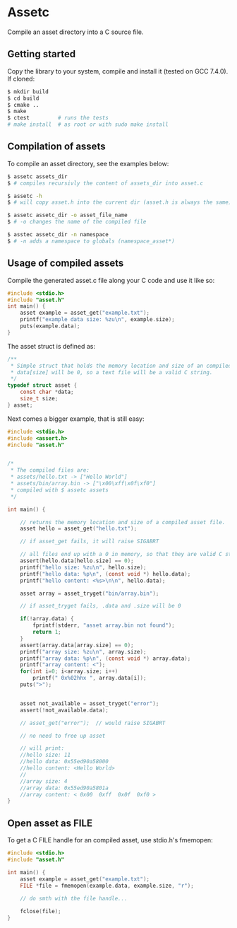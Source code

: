 # Assetc
Compile an asset directory into a C source file.

## Getting started
Copy the library to your system, compile and install it (tested on GCC 7.4.0).
If cloned:
```bash
$ mkdir build
$ cd build
$ cmake ..
$ make
$ ctest         # runs the tests
# make install  # as root or with sudo make install
```


## Compilation of assets
To compile an asset directory, see the examples below:
```bash
$ assetc assets_dir
$ # compiles recursivly the content of assets_dir into asset.c

$ assetc -h
$ # will copy asset.h into the current dir (asset.h is always the same)

$ assetc assetc_dir -o asset_file_name
$ # -o changes the name of the compiled file

$ asstec assetc_dir -n namespace
$ # -n adds a namespace to globals (namespace_asset*)
```


## Usage of compiled assets
Compile the generated asset.c file along your C code and use it like so:

```c
#include <stdio.h>
#include "asset.h"
int main() {
    asset example = asset_get("example.txt");
    printf("example data size: %zu\n", example.size);
    puts(example.data);
}
```

The asset struct is defined as:
```c
/**
 * Simple struct that holds the memory location and size of an compiled asset file.
 * data[size] will be 0, so a text file will be a valid C string.
 */
typedef struct asset {
    const char *data;
    size_t size;
} asset;
```

Next comes a bigger example, that is still easy:
```c
#include <stdio.h>
#include <assert.h>
#include "asset.h"


/*
 * The compiled files are:
 * assets/hello.txt -> ["Hello World"]
 * assets/bin/array.bin -> ["\x00\xff\x0f\xf0"]
 * compiled with $ assetc assets
 */

int main() {

    // returns the memory location and size of a compiled asset file.
    asset hello = asset_get("hello.txt");

    // if asset_get fails, it will raise SIGABRT

    // all files end up with a 0 in memory, so that they are valid C strings
    assert(hello.data[hello.size] == 0);
    printf("hello size: %zu\n", hello.size);
    printf("hello data: %p\n", (const void *) hello.data);
    printf("hello content: <%s>\n\n", hello.data);

    asset array = asset_tryget("bin/array.bin");

    // if asset_tryget fails, .data and .size will be 0

    if(!array.data) {
        fprintf(stderr, "asset array.bin not found");
        return 1;
    }
    assert(array.data[array.size] == 0);
    printf("array size: %zu\n", array.size);
    printf("array data: %p\n", (const void *) array.data);
    printf("array content: <");
    for(int i=0; i<array.size; i++)
        printf(" 0x%02hhx ", array.data[i]);
    puts(">");


    asset not_available = asset_tryget("error");
    assert(!not_available.data);

    // asset_get("error");  // would raise SIGABRT

    // no need to free up asset

    // will print:
    //hello size: 11
    //hello data: 0x55ed90a58000
    //hello content: <Hello World>
    //
    //array size: 4
    //array data: 0x55ed90a5801a
    //array content: < 0x00  0xff  0x0f  0xf0 >
}
```

## Open asset as FILE
To get a C FILE handle for an compiled asset, use stdio.h's fmemopen:
```c
#include <stdio.h>
#include "asset.h"

int main() {
    asset example = asset_get("example.txt");
    FILE *file = fmemopen(example.data, example.size, "r");
    
    // do smth with the file handle...

    fclose(file);
}
```
